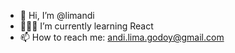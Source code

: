 - 👋 Hi, I’m @limandi
- 👩🏽‍💻 I’m currently learning React
- 📫 How to reach me: andi.lima.godoy@gmail.com

<!---
limandi/limandi is a ✨ special ✨ repository because its `README.md` (this file) appears on your GitHub profile.
You can click the Preview link to take a look at your changes.
--->
